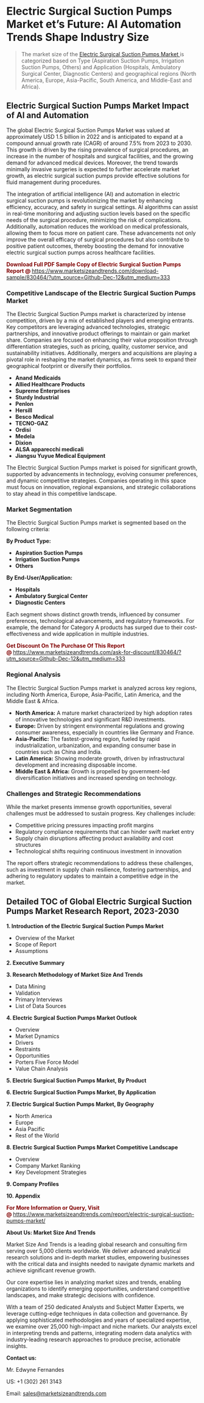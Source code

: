<H1> Electric Surgical Suction Pumps Market et’s Future: AI Automation Trends Shape Industry Size</H1><blockquote><p>The market size of the <a href="https://www.marketsizeandtrends.com/download-sample/830464/?utm_source=Github-Dec-12&amp;utm_medium=333" target="_blank">Electric Surgical Suction Pumps Market </a>is categorized based on Type (Aspiration Suction Pumps, Irrigation Suction Pumps, Others) and Application (Hospitals, Ambulatory Surgical Center, Diagnostic Centers) and geographical regions (North America, Europe, Asia-Pacific, South America, and Middle-East and Africa).</p></blockquote><p><h2>Electric Surgical Suction Pumps Market Impact of AI and Automation</h2><p>The global Electric Surgical Suction Pumps Market was valued at approximately USD 1.5 billion in 2022 and is anticipated to expand at a compound annual growth rate (CAGR) of around 7.5% from 2023 to 2030. This growth is driven by the rising prevalence of surgical procedures, an increase in the number of hospitals and surgical facilities, and the growing demand for advanced medical devices. Moreover, the trend towards minimally invasive surgeries is expected to further accelerate market growth, as electric surgical suction pumps provide effective solutions for fluid management during procedures.</p><p>The integration of artificial intelligence (AI) and automation in electric surgical suction pumps is revolutionizing the market by enhancing efficiency, accuracy, and safety in surgical settings. AI algorithms can assist in real-time monitoring and adjusting suction levels based on the specific needs of the surgical procedure, minimizing the risk of complications. Additionally, automation reduces the workload on medical professionals, allowing them to focus more on patient care. These advancements not only improve the overall efficacy of surgical procedures but also contribute to positive patient outcomes, thereby boosting the demand for innovative electric surgical suction pumps across healthcare facilities.</p></p><p><strong><span style="color: #800000;">Download Full PDF Sample Copy of Electric Surgical Suction Pumps Report @</span>&nbsp;</strong><a href="https://www.marketsizeandtrends.com/download-sample/830464/?utm_source=Github-Dec-12&amp;utm_medium=333">https://www.marketsizeandtrends.com/download-sample/830464/?utm_source=Github-Dec-12&amp;utm_medium=333</a></p><h3>Competitive Landscape of the Electric Surgical Suction Pumps Market</h3><p>The Electric Surgical Suction Pumps market is characterized by intense competition, driven by a mix of established players and emerging entrants. Key competitors are leveraging advanced technologies, strategic partnerships, and innovative product offerings to maintain or gain market share. Companies are focused on enhancing their value proposition through differentiation strategies, such as pricing, quality, customer service, and sustainability initiatives. Additionally, mergers and acquisitions are playing a pivotal role in reshaping the market dynamics, as firms seek to expand their geographical footprint or diversify their portfolios.</p><p><strong><p><ul><li>Anand Medicaids </li><li> Allied Healthcare Products </li><li> Supreme Enterprises </li><li> Sturdy Industrial </li><li> Penlon </li><li> Hersill </li><li> Besco Medical </li><li> TECNO-GAZ </li><li> Ordisi </li><li> Medela </li><li> Dixion </li><li> ALSA apparecchi medicali </li><li> Jiangsu Yuyue Medical Equipment</p></li></ul></p></strong></p><p>The Electric Surgical Suction Pumps market is poised for significant growth, supported by advancements in technology, evolving consumer preferences, and dynamic competitive strategies. Companies operating in this space must focus on innovation, regional expansions, and strategic collaborations to stay ahead in this competitive landscape.</p><h3>Market Segmentation</h3><p>The Electric Surgical Suction Pumps market is segmented based on the following criteria:</p><p><strong>By Product Type:</strong></p><p><strong><p><ul><li>Aspiration Suction Pumps </li><li> Irrigation Suction Pumps </li><li> Others</p></li></ul></p></strong></p><p><strong>By End-User/Application:</strong></p><p><strong><p><ul><li>Hospitals </li><li> Ambulatory Surgical Center </li><li> Diagnostic Centers</p></li></ul></p></strong></p><p>Each segment shows distinct growth trends, influenced by consumer preferences, technological advancements, and regulatory frameworks. For example, the demand for Category A products has surged due to their cost-effectiveness and wide application in multiple industries.</p><p><strong><span style="color: #800000;">Get Discount On The Purchase Of This Report @&nbsp;</span></strong><a href="https://www.marketsizeandtrends.com/ask-for-discount/830464/?utm_source=Github-Dec-12&amp;utm_medium=333">https://www.marketsizeandtrends.com/ask-for-discount/830464/?utm_source=Github-Dec-12&amp;utm_medium=333</a></p><h3>Regional Analysis</h3><p>The Electric Surgical Suction Pumps market is analyzed across key regions, including North America, Europe, Asia-Pacific, Latin America, and the Middle East &amp; Africa.</p><ul><li><strong>North America:</strong> A mature market characterized by high adoption rates of innovative technologies and significant R&amp;D investments.</li><li><strong>Europe:</strong> Driven by stringent environmental regulations and growing consumer awareness, especially in countries like Germany and France.</li><li><strong>Asia-Pacific:</strong> The fastest-growing region, fueled by rapid industrialization, urbanization, and expanding consumer base in countries such as China and India.</li><li><strong>Latin America:</strong> Showing moderate growth, driven by infrastructural development and increasing disposable income.</li><li><strong>Middle East &amp; Africa:</strong> Growth is propelled by government-led diversification initiatives and increased spending on technology.</li></ul><h3>Challenges and Strategic Recommendations</h3><p>While the market presents immense growth opportunities, several challenges must be addressed to sustain progress. Key challenges include:</p><ul><li>Competitive pricing pressures impacting profit margins</li><li>Regulatory compliance requirements that can hinder swift market entry</li><li>Supply chain disruptions affecting product availability and cost structures</li><li>Technological shifts requiring continuous investment in innovation</li></ul><p>The report offers strategic recommendations to address these challenges, such as investment in supply chain resilience, fostering partnerships, and adhering to regulatory updates to maintain a competitive edge in the market.</p><h2>Detailed TOC of Global Electric Surgical Suction Pumps Market Research Report, 2023-2030</h2><p><strong>1. Introduction of the Electric Surgical Suction Pumps Market</strong></p><ul><li>Overview of the Market</li><li>Scope of Report</li><li>Assumptions&nbsp;</li></ul><p><strong>2. Executive Summary</strong></p><p><strong>3. Research Methodology of <strong>Market Size And Trends</strong></strong></p><ul><li>Data Mining</li><li>Validation</li><li>Primary Interviews</li><li>List of Data Sources&nbsp;</li></ul><p><strong>4. Electric Surgical Suction Pumps Market Outlook</strong></p><ul><li>Overview</li><li>Market Dynamics</li><li>Drivers</li><li>Restraints</li><li>Opportunities</li><li>Porters Five Force Model</li><li>Value Chain Analysis&nbsp;</li></ul><p><strong>5. Electric Surgical Suction Pumps Market, By Product</strong></p><p><strong>6. Electric Surgical Suction Pumps Market, By Application</strong></p><p><strong>7. Electric Surgical Suction Pumps Market, By Geography</strong></p><ul><li>North America</li><li>Europe</li><li>Asia Pacific</li><li>Rest of the World&nbsp;</li></ul><p><strong>8. Electric Surgical Suction Pumps Market Competitive Landscape</strong></p><ul><li>Overview</li><li>Company Market Ranking</li><li>Key Development Strategies&nbsp;</li></ul><p><strong>9. Company Profiles</strong></p><p><strong>10. Appendix</strong></p><p><strong><span style="color: #800000;">For More Information or Query, Visit @&nbsp;</span></strong><a href="https://www.marketsizeandtrends.com/report/electric-surgical-suction-pumps-market/">https://www.marketsizeandtrends.com/report/electric-surgical-suction-pumps-market/</a></p><p></p><p><strong>About Us:&nbsp;Market Size And Trends</strong></p><p>Market Size And Trends&nbsp;is a leading global research and consulting firm serving over 5,000 clients worldwide. We deliver advanced analytical research solutions and in-depth market studies, empowering businesses with the critical data and insights needed to navigate dynamic markets and achieve significant revenue growth.</p><p>Our core expertise lies in analyzing market sizes and trends, enabling organizations to identify emerging opportunities, understand competitive landscapes, and make strategic decisions with confidence.</p><p>With a team of 250 dedicated Analysts and Subject Matter Experts, we leverage cutting-edge techniques in data collection and governance. By applying sophisticated methodologies and years of specialized expertise, we examine over 25,000 high-impact and niche markets. Our analysts excel in interpreting trends and patterns, integrating modern data analytics with industry-leading research approaches to produce precise, actionable insights.</p><p><strong>Contact us:</strong></p><p>Mr. Edwyne Fernandes</p><p>US: +1 (302) 261 3143</p><p>Email: <a href="mailto:sales@marketsizeandtrends.com">sales@marketsizeandtrends.com</a>&nbsp;</p>
